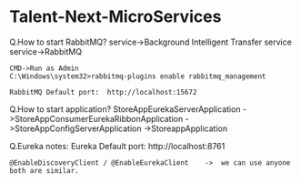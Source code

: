 # Talent-Next-MicroServices

Q.How to start RabbitMQ?
	service->Background Intelligent Transfer service
	service->RabbitMQ

	CMD->Run as Admin
	C:\Windows\system32>rabbitmq-plugins enable rabbitmq_management
	
	RabbitMQ Default port:	http://localhost:15672

Q.How to start application?
	StoreAppEurekaServerApplication	
 	 ->StoreAppConsumerEurekaRibbonApplication
   	  ->StoreAppConfigServerApplication
      	   ->StoreappApplication

Q.Eureka notes:
	Eureka Default port:	http://localhost:8761

	@EnableDiscoveryClient / @EnableEurekaClient	->	we can use anyone both are similar.
